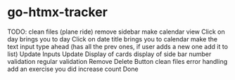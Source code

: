 # go-htmx-tracker

TODO:
clean files (plane ride)
remove sidebar
make calendar view
Click on day brings you to day
Click on date title brings you to calendar
make the text input type ahead (has all the prev ones, if user adds a new one add it to list)
Update Inputs
Update Display of cards
display of side bar
number validation
regular validation
Remove Delete Button
clean files
error handling
add an exercise you did increase count
Done